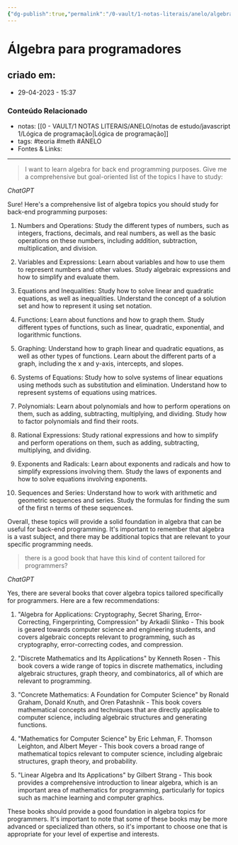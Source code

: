 ```yaml
---
{"dg-publish":true,"permalink":"/0-vault/1-notas-literais/anelo/algebra-para-programadores/","tags":["teoria","meth","ANELO"],"dgHomeLink":true,"dgShowLocalGraph":true,"dgShowFileTree":true,"dgEnableSearch":true}
---
```


# Álgebra para programadores

## criado em: 
-  29-04-2023 - 15:37

### Conteúdo Relacionado
- notas: [[0 - VAULT/1 NOTAS LITERAIS/ANELO/notas de estudo/javascript 1/Lógica de programação\|Lógica de programação]]
- tags: #teoria #meth #ANELO 
- Fontes & Links: 

---

>I want to learn algebra for back end programming purposes. Give me a comprehensive but goal-oriented list of the topics I have to study:

*ChatGPT*

Sure! Here's a comprehensive list of algebra topics you should study for back-end programming purposes:

1.  Numbers and Operations: Study the different types of numbers, such as integers, fractions, decimals, and real numbers, as well as the basic operations on these numbers, including addition, subtraction, multiplication, and division.
    
2.  Variables and Expressions: Learn about variables and how to use them to represent numbers and other values. Study algebraic expressions and how to simplify and evaluate them.
    
3.  Equations and Inequalities: Study how to solve linear and quadratic equations, as well as inequalities. Understand the concept of a solution set and how to represent it using set notation.
    
4.  Functions: Learn about functions and how to graph them. Study different types of functions, such as linear, quadratic, exponential, and logarithmic functions.
    
5.  Graphing: Understand how to graph linear and quadratic equations, as well as other types of functions. Learn about the different parts of a graph, including the x and y-axis, intercepts, and slopes.
    
6.  Systems of Equations: Study how to solve systems of linear equations using methods such as substitution and elimination. Understand how to represent systems of equations using matrices.
    
7.  Polynomials: Learn about polynomials and how to perform operations on them, such as adding, subtracting, multiplying, and dividing. Study how to factor polynomials and find their roots.
    
8.  Rational Expressions: Study rational expressions and how to simplify and perform operations on them, such as adding, subtracting, multiplying, and dividing.
    
9.  Exponents and Radicals: Learn about exponents and radicals and how to simplify expressions involving them. Study the laws of exponents and how to solve equations involving exponents.
    
10.  Sequences and Series: Understand how to work with arithmetic and geometric sequences and series. Study the formulas for finding the sum of the first n terms of these sequences.
    

Overall, these topics will provide a solid foundation in algebra that can be useful for back-end programming. It's important to remember that algebra is a vast subject, and there may be additional topics that are relevant to your specific programming needs.

>there is a good book that have this kind of content tailored for programmers?

*ChatGPT*

Yes, there are several books that cover algebra topics tailored specifically for programmers. Here are a few recommendations:

1.  "Algebra for Applications: Cryptography, Secret Sharing, Error-Correcting, Fingerprinting, Compression" by Arkadii Slinko - This book is geared towards computer science and engineering students, and covers algebraic concepts relevant to programming, such as cryptography, error-correcting codes, and compression.
    
2.  "Discrete Mathematics and Its Applications" by Kenneth Rosen - This book covers a wide range of topics in discrete mathematics, including algebraic structures, graph theory, and combinatorics, all of which are relevant to programming.
    
3.  "Concrete Mathematics: A Foundation for Computer Science" by Ronald Graham, Donald Knuth, and Oren Patashnik - This book covers mathematical concepts and techniques that are directly applicable to computer science, including algebraic structures and generating functions.
    
4.  "Mathematics for Computer Science" by Eric Lehman, F. Thomson Leighton, and Albert Meyer - This book covers a broad range of mathematical topics relevant to computer science, including algebraic structures, graph theory, and probability.
    
5.  "Linear Algebra and Its Applications" by Gilbert Strang - This book provides a comprehensive introduction to linear algebra, which is an important area of mathematics for programming, particularly for topics such as machine learning and computer graphics.
    

These books should provide a good foundation in algebra topics for programmers. It's important to note that some of these books may be more advanced or specialized than others, so it's important to choose one that is appropriate for your level of expertise and interests.